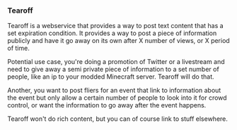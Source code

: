 ### Tearoff

Tearoff is a webservice that provides a way to post text content that has a set expiration condition. It provides a way to post a piece of information publicly and have it go away on its own after X number of views, or X period of time.

Potential use case, you're doing a promotion of Twitter or a livestream and need to give away a semi private piece of information to a set number of people, like an ip to your modded Minecraft server. Tearoff will do that.

Another, you want to post fliers for an event that link to information about the event but only allow a certain number of people to look into it for crowd control, or want the information to go away after the event happens.

Tearoff won't do rich content, but you can of course link to stuff elsewhere.
